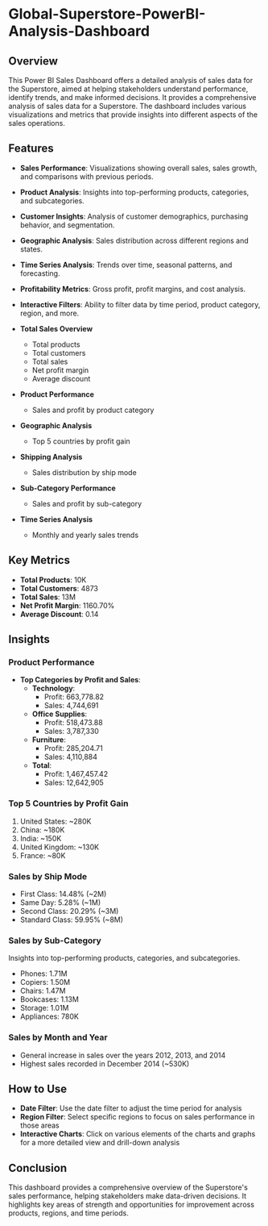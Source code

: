 # Global-Superstore-PowerBI-Analysis-Dashboard


## Overview

This Power BI Sales Dashboard offers a detailed analysis of sales data for the Superstore, aimed at helping stakeholders understand performance, identify trends, and make informed decisions. It provides a comprehensive analysis of sales data for a Superstore. The dashboard includes various visualizations and metrics that provide insights into different aspects of the sales operations.

## Features

- **Sales Performance**: Visualizations showing overall sales, sales growth, and comparisons with previous periods.
- **Product Analysis**: Insights into top-performing products, categories, and subcategories.
- **Customer Insights**: Analysis of customer demographics, purchasing behavior, and segmentation.
- **Geographic Analysis**: Sales distribution across different regions and states.
- **Time Series Analysis**: Trends over time, seasonal patterns, and forecasting.
- **Profitability Metrics**: Gross profit, profit margins, and cost analysis.
- **Interactive Filters**: Ability to filter data by time period, product category, region, and more.


- **Total Sales Overview**
  - Total products
  - Total customers
  - Total sales
  - Net profit margin
  - Average discount
- **Product Performance**
  - Sales and profit by product category
- **Geographic Analysis**
  - Top 5 countries by profit gain
- **Shipping Analysis**
  - Sales distribution by ship mode
- **Sub-Category Performance**
  - Sales and profit by sub-category
- **Time Series Analysis**
  - Monthly and yearly sales trends

## Key Metrics

- **Total Products**: 10K
- **Total Customers**: 4873
- **Total Sales**: 13M
- **Net Profit Margin**: 1160.70%
- **Average Discount**: 0.14

## Insights

### Product Performance

- **Top Categories by Profit and Sales**:
  - **Technology**:
    - Profit: 663,778.82
    - Sales: 4,744,691
  - **Office Supplies**:
    - Profit: 518,473.88
    - Sales: 3,787,330
  - **Furniture**:
    - Profit: 285,204.71
    - Sales: 4,110,884
  - **Total**:
    - Profit: 1,467,457.42
    - Sales: 12,642,905

### Top 5 Countries by Profit Gain

1. United States: ~280K
2. China: ~180K
3. India: ~150K
4. United Kingdom: ~130K
5. France: ~80K

### Sales by Ship Mode

- First Class: 14.48% (~2M)
- Same Day: 5.28% (~1M)
- Second Class: 20.29% (~3M)
- Standard Class: 59.95% (~8M)

### Sales by Sub-Category
Insights into top-performing products, categories, and subcategories.

- Phones: 1.71M
- Copiers: 1.50M
- Chairs: 1.47M
- Bookcases: 1.13M
- Storage: 1.01M
- Appliances: 780K

### Sales by Month and Year

- General increase in sales over the years 2012, 2013, and 2014
- Highest sales recorded in December 2014 (~530K)

## How to Use

- **Date Filter**: Use the date filter to adjust the time period for analysis
- **Region Filter**: Select specific regions to focus on sales performance in those areas
- **Interactive Charts**: Click on various elements of the charts and graphs for a more detailed view and drill-down analysis

## Conclusion

This dashboard provides a comprehensive overview of the Superstore's sales performance, helping stakeholders make data-driven decisions. It highlights key areas of strength and opportunities for improvement across products, regions, and time periods.
